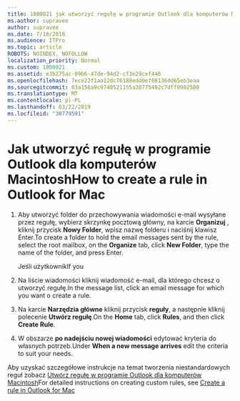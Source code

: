 ```yaml
---
title: 1800021 jak utworzyć regułę w programie Outlook dla komputerów Mac
ms.author: supravee
author: supravee
ms.date: 7/16/2018
ms.audience: ITPro
ms.topic: article
ROBOTS: NOINDEX, NOFOLLOW
localization_priority: Normal
ms.custom: 1800021
ms.assetid: e3b275ac-09b6-47de-94d2-cf3e29cef446
ms.openlocfilehash: 7ece22f1aa12dc76188edd0ef08136dd65eb3eaa
ms.sourcegitcommit: 03a156a9c9740521155a30775492c7dff0982588
ms.translationtype: MT
ms.contentlocale: pl-PL
ms.lasthandoff: 03/22/2019
ms.locfileid: "30779591"
---
```

# <a name="how-to-create-a-rule-in-outlook-for-mac"></a><span data-ttu-id="3abb1-102">Jak utworzyć regułę w programie Outlook dla komputerów Macintosh</span><span class="sxs-lookup"><span data-stu-id="3abb1-102">How to create a rule in Outlook for Mac</span></span>

1. <span data-ttu-id="3abb1-103">Aby utworzyć folder do przechowywania wiadomości e-mail wysyłane przez regułę, wybierz skrzynkę pocztową główny, na karcie **Organizuj** , kliknij przycisk **Nowy Folder**, wpisz nazwę folderu i naciśnij klawisz Enter.</span><span class="sxs-lookup"><span data-stu-id="3abb1-103">To create a folder to hold the email messages sent by the rule, select the root mailbox, on the **Organize** tab, click **New Folder**, type the name of the folder, and press Enter.</span></span>
    
    <span data-ttu-id="3abb1-104">Jeśli użytkownik</span><span class="sxs-lookup"><span data-stu-id="3abb1-104">If you</span></span> 
    
2. <span data-ttu-id="3abb1-105">Na liście wiadomości kliknij wiadomość e-mail, dla którego chcesz o utworzyć regułę.</span><span class="sxs-lookup"><span data-stu-id="3abb1-105">In the message list, click an email message for which you want o create a rule.</span></span>
    
3. <span data-ttu-id="3abb1-106">Na karcie **Narzędzia główne** kliknij przycisk **reguły**, a następnie kliknij polecenie **Utwórz regułę**.</span><span class="sxs-lookup"><span data-stu-id="3abb1-106">On the **Home** tab, click **Rules**, and then click **Create Rule**.</span></span>
    
4. <span data-ttu-id="3abb1-107">W obszarze **po nadejściu nowej wiadomości** edytować kryteria do własnych potrzeb.</span><span class="sxs-lookup"><span data-stu-id="3abb1-107">Under **When a new message arrives** edit the criteria to suit your needs.</span></span> 
    
<span data-ttu-id="3abb1-108">Aby uzyskać szczegółowe instrukcje na temat tworzenia niestandardowych reguł zobacz [Utwórz regułę w programie Outlook dla komputerów Macintosh](https://aka.ms/AA1uy0v)</span><span class="sxs-lookup"><span data-stu-id="3abb1-108">For detailed instructions on creating custom rules, see [Create a rule in Outlook for Mac](https://aka.ms/AA1uy0v)</span></span>
  


